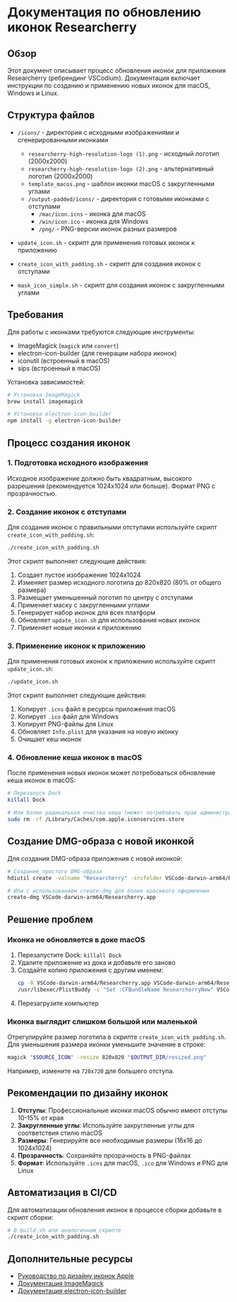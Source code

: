 # Документация по обновлению иконок Researcherry

## Обзор

Этот документ описывает процесс обновления иконок для приложения Researcherry (ребрендинг VSCodium). Документация включает инструкции по созданию и применению новых иконок для macOS, Windows и Linux.

## Структура файлов

- `/icons/` - директория с исходными изображениями и сгенерированными иконками
  - `researcherry-high-resolution-logo (1).png` - исходный логотип (2000x2000)
  - `researcherry-high-resolution-logo (2).png` - альтернативный логотип (2000x2000)
  - `template_macos.png` - шаблон иконки macOS с закругленными углами
  - `/output-padded/icons/` - директория с готовыми иконками с отступами
    - `/mac/icon.icns` - иконка для macOS
    - `/win/icon.ico` - иконка для Windows
    - `/png/` - PNG-версии иконок разных размеров

- `update_icon.sh` - скрипт для применения готовых иконок к приложению
- `create_icon_with_padding.sh` - скрипт для создания иконок с отступами
- `mask_icon_simple.sh` - скрипт для создания иконок с закругленными углами

## Требования

Для работы с иконками требуются следующие инструменты:

- ImageMagick (`magick` или `convert`)
- electron-icon-builder (для генерации набора иконок)
- iconutil (встроенный в macOS)
- sips (встроенный в macOS)

Установка зависимостей:

```bash
# Установка ImageMagick
brew install imagemagick

# Установка electron-icon-builder
npm install -g electron-icon-builder
```

## Процесс создания иконок

### 1. Подготовка исходного изображения

Исходное изображение должно быть квадратным, высокого разрешения (рекомендуется 1024x1024 или больше). Формат PNG с прозрачностью.

### 2. Создание иконок с отступами

Для создания иконок с правильными отступами используйте скрипт `create_icon_with_padding.sh`:

```bash
./create_icon_with_padding.sh
```

Этот скрипт выполняет следующие действия:
1. Создает пустое изображение 1024x1024
2. Изменяет размер исходного логотипа до 820x820 (80% от общего размера)
3. Размещает уменьшенный логотип по центру с отступами
4. Применяет маску с закругленными углами
5. Генерирует набор иконок для всех платформ
6. Обновляет `update_icon.sh` для использования новых иконок
7. Применяет новые иконки к приложению

### 3. Применение иконок к приложению

Для применения готовых иконок к приложению используйте скрипт `update_icon.sh`:

```bash
./update_icon.sh
```

Этот скрипт выполняет следующие действия:
1. Копирует `.icns` файл в ресурсы приложения macOS
2. Копирует `.ico` файл для Windows
3. Копирует PNG-файлы для Linux
4. Обновляет `Info.plist` для указания на новую иконку
5. Очищает кеш иконок

### 4. Обновление кеша иконок в macOS

После применения новых иконок может потребоваться обновление кеша иконок в macOS:

```bash
# Перезапуск Dock
killall Dock

# Или более радикальная очистка кеша (может потребовать прав администратора)
sudo rm -rf /Library/Caches/com.apple.iconservices.store
```

## Создание DMG-образа с новой иконкой

Для создания DMG-образа приложения с новой иконкой:

```bash
# Создание простого DMG-образа
hdiutil create -volname "Researcherry" -srcfolder VSCode-darwin-arm64/Researcherry.app -ov -format UDZO Researcherry.dmg

# Или с использованием create-dmg для более красивого оформления
create-dmg VSCode-darwin-arm64/Researcherry.app
```

## Решение проблем

### Иконка не обновляется в доке macOS

1. Перезапустите Dock: `killall Dock`
2. Удалите приложение из дока и добавьте его заново
3. Создайте копию приложения с другим именем:
   ```bash
   cp -R VSCode-darwin-arm64/Researcherry.app VSCode-darwin-arm64/ResearcherryNew.app
   /usr/libexec/PlistBuddy -c "Set :CFBundleName ResearcherryNew" VSCode-darwin-arm64/ResearcherryNew.app/Contents/Info.plist
   ```
4. Перезагрузите компьютер

### Иконка выглядит слишком большой или маленькой

Отрегулируйте размер логотипа в скрипте `create_icon_with_padding.sh`. Для уменьшения размера иконки уменьшите значение в строке:
```bash
magick "$SOURCE_ICON" -resize 820x820 "$OUTPUT_DIR/resized.png"
```
Например, измените на `720x720` для большего отступа.

## Рекомендации по дизайну иконок

1. **Отступы**: Профессиональные иконки macOS обычно имеют отступы 10-15% от края
2. **Закругленные углы**: Используйте закругленные углы для соответствия стилю macOS
3. **Размеры**: Генерируйте все необходимые размеры (16x16 до 1024x1024)
4. **Прозрачность**: Сохраняйте прозрачность в PNG-файлах
5. **Формат**: Используйте `.icns` для macOS, `.ico` для Windows и PNG для Linux

## Автоматизация в CI/CD

Для автоматизации обновления иконок в процессе сборки добавьте в скрипт сборки:

```bash
# В build.sh или аналогичном скрипте
./create_icon_with_padding.sh
```

## Дополнительные ресурсы

- [Руководство по дизайну иконок Apple](https://developer.apple.com/design/human-interface-guidelines/app-icons)
- [Документация ImageMagick](https://imagemagick.org/script/command-line-processing.php)
- [Документация electron-icon-builder](https://www.npmjs.com/package/electron-icon-builder)
